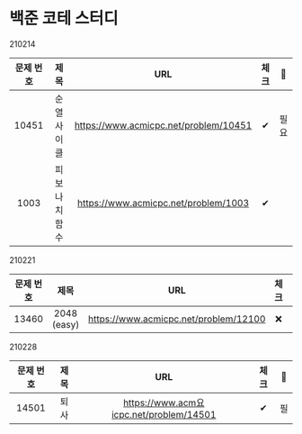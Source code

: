 # 백준 코테 스터디 

210214

| 문제 번호 	|       제목      	|                  URL                  	| 체크 	|   💪  	|
|:---------:	|:---------------:	|:-------------------------------------:	|:----:	|:----:	|
| 10451     	| 순열   사이클   	| https://www.acmicpc.net/problem/10451 	|   ✔  	| 필요 	|
| 1003      	| 피보나치   함수 	| https://www.acmicpc.net/problem/1003  	|   ✔  	|      	|

210221

| 문제 번호 	|      제목     	|                  URL                  	| 체크 	| 💪 	|
|:---------:	|:-------------:	|:-------------------------------------:	|:----:	|:-:	|
| 13460     	| 2048   (easy) 	| https://www.acmicpc.net/problem/12100 	|   ❌  	|   	|

210228

| 문제 번호 	|      제목     	|                  URL                  	| 체크 	| 💪 	|
|:---------:	|:-------------:	|:-------------------------------------:	|:----:	|:-:	|
| 14501     	| 퇴사 | https://www.acm요icpc.net/problem/14501 	|   ✔  	|   필	|   	|

